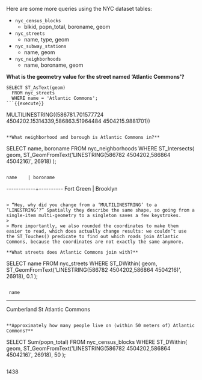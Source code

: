 Here are some more queries using the NYC dataset tables:

* `nyc_census_blocks`
  * blkid, popn_total, boroname, geom
* `nyc_streets`
  * name, type, geom
* `nyc_subway_stations`
  * name, geom
* `nyc_neighborhoods`
  * name, boroname, geom

**What is the geometry value for the street named ‘Atlantic Commons’?**

```
SELECT ST_AsText(geom)
  FROM nyc_streets
  WHERE name = 'Atlantic Commons';
```{{execute}}

```
MULTILINESTRING((586781.701577724 4504202.15314339,586863.51964484 4504215.9881701))
```

**What neighborhood and borough is Atlantic Commons in?**

```
SELECT name, boroname
FROM nyc_neighborhoods
WHERE ST_Intersects(
  geom,
  ST_GeomFromText('LINESTRING(586782 4504202,586864 4504216)', 26918)
);
```{{execute}}

```
    name    | boroname
------------+----------
 Fort Green | Brooklyn
 ```

> “Hey, why did you change from a ‘MULTILINESTRING’ to a ‘LINESTRING’?” Spatially they describe the same shape, so going from a single-item multi-geometry to a singleton saves a few keystrokes.
>
> More importantly, we also rounded the coordinates to make them easier to read, which does actually change results: we couldn’t use the ST_Touches() predicate to find out which roads join Atlantic Commons, because the coordinates are not exactly the same anymore.

**What streets does Atlantic Commons join with?**

```
SELECT name
FROM nyc_streets
WHERE ST_DWithin(
  geom,
  ST_GeomFromText('LINESTRING(586782 4504202,586864 4504216)', 26918),
  0.1
);
```{{execute}}

```
     name
------------------
 Cumberland St
 Atlantic Commons
 ```

**Approximately how many people live on (within 50 meters of) Atlantic Commons?**

```
SELECT Sum(popn_total)
  FROM nyc_census_blocks
  WHERE ST_DWithin(
   geom,
   ST_GeomFromText('LINESTRING(586782 4504202,586864 4504216)', 26918),
   50
  );
```{{execute}}

```
1438
```
